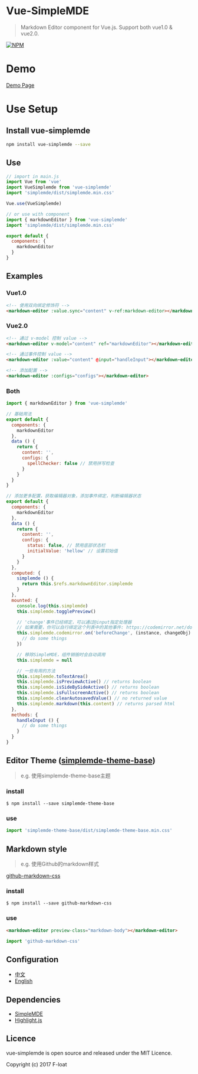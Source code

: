 # Vue-SimpleMDE
> Markdown Editor component for Vue.js. Support both vue1.0 & vue2.0.

[![NPM](https://nodei.co/npm/vue-simplemde.png?downloads=true&downloadRank=true&stars=true)](https://nodei.co/npm/vue-simplemde/)

# Demo
[Demo Page](https://F-loat.github.io/vue-simplemde/)

# Use Setup

## Install vue-simplemde

``` bash
npm install vue-simplemde --save
```

## Use

``` javascript
// import in main.js
import Vue from 'vue'
import VueSimplemde from 'vue-simplemde'
import 'simplemde/dist/simplemde.min.css'

Vue.use(VueSimplemde)
```

``` javascript
// or use with component
import { markdownEditor } from 'vue-simplemde'
import 'simplemde/dist/simplemde.min.css'

export default {
  components: {
    markdownEditor
  }
}
```

## Examples

### Vue1.0
``` html
<!-- 使用双向绑定修饰符 -->
<markdown-editor :value.sync="content" v-ref:markdown-editor></markdown-editor>
```

### Vue2.0
``` html
<!-- 通过 v-model 控制 value -->
<markdown-editor v-model="content" ref="markdownEditor"></markdown-editor>

<!-- 通过事件控制 value -->
<markdown-editor :value="content" @input="handleInput"></markdown-editor>

<!-- 添加配置 -->
<markdown-editor :configs="configs"></markdown-editor>
```

### Both
``` javascript
import { markdownEditor } from 'vue-simplemde'

// 基础用法
export default {
  components: {
    markdownEditor
  },
  data () {
    return {
      content: '',
      configs: {
        spellChecker: false // 禁用拼写检查
      }
    }
  }
}

// 添加更多配置，获取编辑器对象，添加事件绑定，判断编辑器状态
export default {
  components: {
    markdownEditor
  },
  data () {
    return {
      content: '',
      configs: {
        status: false, // 禁用底部状态栏
        initialValue: 'hellow' // 设置初始值
      }
    }
  },
  computed: {
    simplemde () {
      return this.$refs.markdownEditor.simplemde
    }
  },
  mounted: {
    console.log(this.simplemde)
    this.simplemde.togglePreview()

    // 'change'事件已经绑定，可以通过@input指定处理器
    // 如果需要，你可以自行绑定这个列表中的其他事件: https://codemirror.net/doc/manual.html#events
    this.simplemde.codemirror.on('beforeChange', (instance, changeObj) => {
      // do some things
    })

    // 移除SimpleMDE，组件销毁时会自动调用
    this.simplemde = null

    // 一些有用的方法
    this.simplemde.toTextArea()
    this.simplemde.isPreviewActive() // returns boolean
    this.simplemde.isSideBySideActive() // returns boolean
    this.simplemde.isFullscreenActive() // returns boolean
    this.simplemde.clearAutosavedValue() // no returned value
    this.simplemde.markdown(this.content) // returns parsed html
  },
  methods: {
    handleInput () {
      // do some things
    }
  }
}
```

## Editor Theme ([simplemde-theme-base](https://github.com/xcatliu/simplemde-theme-base/wiki/List-of-themes))
> e.g. 使用simplemde-theme-base主题

### install
```
$ npm install --save simplemde-theme-base
```

### use
``` javascript
import 'simplemde-theme-base/dist/simplemde-theme-base.min.css'
```


## Markdown style
> e.g. 使用Github的markdown样式

[github-markdown-css](https://github.com/sindresorhus/github-markdown-css)

### install
```
$ npm install --save github-markdown-css
```

### use
``` html
<markdown-editor preview-class="markdown-body"></markdown-editor>
```

``` javascript
import 'github-markdown-css'
```

## Configuration

* [中文](doc/configuration_zh.md)
* [English](doc/configuration_en.md)

## Dependencies

* [SimpleMDE](https://github.com/NextStepWebs/simplemde-markdown-editor)
* [Highlight.js](https://github.com/isagalaev/highlight.js)

## Licence

vue-simplemde is open source and released under the MIT Licence.

Copyright (c) 2017 F-loat
